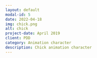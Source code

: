 ```yaml
---
layout: default
modal-id: 5
date: 2022-04-18
img: chick.png
alt: chick
project-date: April 2019
client: PDD
category: Animation character
description: Chick animation character
---
```

